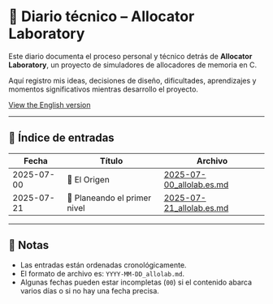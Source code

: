 # 📖 Diario técnico – Allocator Laboratory

Este diario documenta el proceso personal y técnico detrás de **Allocator Laboratory**, un proyecto de simuladores de allocadores de memoria en C.

Aquí registro mis ideas, decisiones de diseño, dificultades, aprendizajes y momentos significativos mientras desarrollo el proyecto.

[View the English version](../en/journal_index.md)

---

## 📅 Índice de entradas

| Fecha       | Título                          | Archivo                         |
|-------------|----------------------------------|----------------------------------|
| 2025-07-00  | 🌱 El Origen                     | [2025-07-00_allolab.es.md](./entries/2025-07-00_allolab.es.md) |
| 2025-07-21  | 🧱 Planeando el primer nivel      | [2025-07-21_allolab.es.md](./entries/2025-07-21_allolab.es.md) |

---

## 🧭 Notas

- Las entradas están ordenadas cronológicamente.
- El formato de archivo es: `YYYY-MM-DD_allolab.md`.
- Algunas fechas pueden estar incompletas (`00`) si el contenido abarca varios días o si no hay una fecha precisa.

